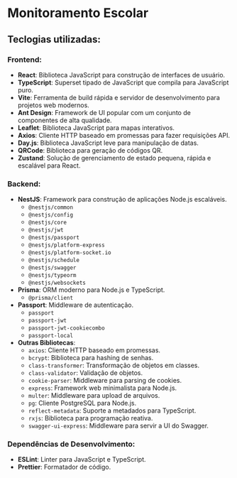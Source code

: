 # Monitoramento Escolar

## Teclogias utilizadas:

### Frontend:

- **React**: Biblioteca JavaScript para construção de interfaces de usuário.
- **TypeScript**: Superset tipado de JavaScript que compila para JavaScript puro.
- **Vite**: Ferramenta de build rápida e servidor de desenvolvimento para projetos web modernos.
- **Ant Design**: Framework de UI popular com um conjunto de componentes de alta qualidade.
- **Leaflet**: Biblioteca JavaScript para mapas interativos.
- **Axios**: Cliente HTTP baseado em promessas para fazer requisições API.
- **Day.js**: Biblioteca JavaScript leve para manipulação de datas.
- **QRCode**: Biblioteca para geração de códigos QR.
- **Zustand**: Solução de gerenciamento de estado pequena, rápida e escalável para React.

### Backend:

- **NestJS**: Framework para construção de aplicações Node.js escaláveis.
  - `@nestjs/common`
  - `@nestjs/config`
  - `@nestjs/core`
  - `@nestjs/jwt`
  - `@nestjs/passport`
  - `@nestjs/platform-express`
  - `@nestjs/platform-socket.io`
  - `@nestjs/schedule`
  - `@nestjs/swagger`
  - `@nestjs/typeorm`
  - `@nestjs/websockets`
- **Prisma**: ORM moderno para Node.js e TypeScript.
  - `@prisma/client`
- **Passport**: Middleware de autenticação.
  - `passport`
  - `passport-jwt`
  - `passport-jwt-cookiecombo`
  - `passport-local`
- **Outras Bibliotecas**:
  - `axios`: Cliente HTTP baseado em promessas.
  - `bcrypt`: Biblioteca para hashing de senhas.
  - `class-transformer`: Transformação de objetos em classes.
  - `class-validator`: Validação de objetos.
  - `cookie-parser`: Middleware para parsing de cookies.
  - `express`: Framework web minimalista para Node.js.
  - `multer`: Middleware para upload de arquivos.
  - `pg`: Cliente PostgreSQL para Node.js.
  - `reflect-metadata`: Suporte a metadados para TypeScript.
  - `rxjs`: Biblioteca para programação reativa.
  - `swagger-ui-express`: Middleware para servir a UI do Swagger.

### Dependências de Desenvolvimento:

- **ESLint**: Linter para JavaScript e TypeScript.
- **Prettier**: Formatador de código.

